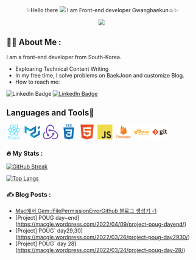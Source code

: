 

<!--
**gwangbaekun/gwangbaekun** is a ✨ _special_ ✨ repository because its `README.md` (this file) appears on your GitHub profile.

Here are some ideas to get you started:

- 🔭 I’m currently working on ...
- 🌱 I’m currently learning ...
- 👯 I’m looking to collaborate on ...
- 🤔 I’m looking for help with ...
- 💬 Ask me about ...
- 📫 How to reach me: ...
- 😄 Pronouns: ...
- ⚡ Fun fact: ...
-->

<div id="header" align="center">
    <p>
    ✨Hello there 
    <img src="https://media.giphy.com/media/hvRJCLFzcasrR4ia7z/giphy.gif" width="30px"/>
    I am Front-end developer Gwangbaekun☺️✨
  </p>
  <img src="https://media.giphy.com/media/M9gbBd9nbDrOTu1Mqx/giphy.gif" width="100"/>
  <img src="https://komarev.com/ghpvc/?username=gwangbaekun&style=flat-square&color=blue" alt=""/>
</div>

## :man_technologist: About Me :

I am a front-end developer from South-Korea.

- Exploaring Technical Content Writing
- In my free time, I solve problems on BaekJoon and customize Blog.
- How to reach me:
<div>
  <img src="https://img.shields.io/badge/gwangbaekun@gmail.com-red?style=for-the-badge&logo=gmail&logoColor=white" alt="LinkedIn Badge"/>
   <a href="https://macgle.wordpress.com">
    <img src="https://img.shields.io/badge/WordPress-blue?style=for-the-badge&logo=wordpress&logoColor=white" alt="LinkedIn Badge"/>
  </a>
</div>
 
<h2>Languages and Tools💪</h2>
<div>
  <img src="https://github.com/devicons/devicon/blob/master/icons/react/react-original-wordmark.svg" title="React" alt="React" width="40" height="40"/>&nbsp;
  <img src="https://github.com/devicons/devicon/blob/master/icons/materialui/materialui-original.svg" title="Material UI" alt="Material UI" width="40" height="40"/>&nbsp;
  <img src="https://github.com/devicons/devicon/blob/master/icons/redux/redux-original.svg" title="Redux" alt="Redux " width="40" height="40"/>&nbsp;
  <img src="https://github.com/devicons/devicon/blob/master/icons/css3/css3-plain-wordmark.svg"  title="CSS3" alt="CSS" width="40" height="40"/>&nbsp;
  <img src="https://github.com/devicons/devicon/blob/master/icons/html5/html5-original.svg" title="HTML5" alt="HTML" width="40" height="40"/>&nbsp;
  <img src="https://github.com/devicons/devicon/blob/master/icons/javascript/javascript-original.svg" title="JavaScript" alt="JavaScript" width="40" height="40"/>&nbsp;
  <img src="https://github.com/devicons/devicon/blob/master/icons/firebase/firebase-plain-wordmark.svg" title="Firebase" alt="Firebase" width="40" height="40"/>&nbsp;
  <img src="https://github.com/devicons/devicon/blob/master/icons/amazonwebservices/amazonwebservices-plain-wordmark.svg" title="AWS" alt="AWS" width="40" height="40"/>&nbsp;
  <img src="https://github.com/devicons/devicon/blob/master/icons/git/git-original-wordmark.svg" title="Git" **alt="Git" width="40" height="40"/>
</div>

### :fire: My Stats :

[![GitHub Streak](http://github-readme-streak-stats.herokuapp.com?user=gwangbaekun&theme=dark&background=000000)](https://git.io/streak-stats)

[![Top Langs](https://github-readme-stats.vercel.app/api/top-langs/?username=gwangbaekun)](https://github.com/anuraghazra/github-readme-stats)


### :writing_hand: Blog Posts :
<!-- BLOG-POST-LIST:START -->
- [Mac에서 Gem::FilePermissionErrorGithub 블로그 생성기 -1](https://macgle.wordpress.com/2022/04/14/mac%ec%97%90%ec%84%9c-gemfilepermissionerrorgithub-%eb%b8%94%eb%a1%9c%ea%b7%b8-%ec%83%9d%ec%84%b1%ea%b8%b0-1/)
- [Project] POUG day~end](https://macgle.wordpress.com/2022/04/09/project-poug-dayend/)
- [Project] POUG` day29,30](https://macgle.wordpress.com/2022/03/26/project-poug-day2930/)
- [Project] POUG` day 28](https://macgle.wordpress.com/2022/03/24/project-poug-day-28/)
<!-- BLOG-POST-LIST:END -->

